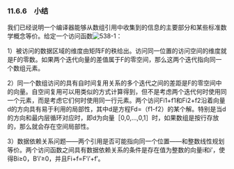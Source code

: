 ### 11.6.6　小结

我们已经说明一个编译器能够从数组引用中收集到的信息的主要部分和某些标准数学概念等价。给定一个访问函数![538-1](../Images/image04933.jpeg)：

1）被访问的数据区域的维度由矩阵F的秩给出。访问同一位置的访问空间的维度就是F的零数。如果两个迭代向量的差值属于F的零空间，那么这两个迭代指向同一个数组元素。

2）同一个数组访问的具有自时间复用关系的多个迭代之间的差距是F的零空间中的向量。自空间复用可以用类似的方式计算得到，但不是考虑两个迭代何时使用同一个元素，而是考虑它们何时使用同一行元素。两个访问Fi1+f1和Fi2+f2沿着向量d的方向具有易于利用的局部性，其中d是方程Fd=（f1-f2）的某个解。特别是当d的方向和最内层循环对应时，即d为向量［0,0,…,0,1］时，如果数组是按行存放的，那么就会存在空间局部性。

3）数据依赖关系问题——两个引用是否可能指向同一个位置——和整数线性规划等价。两个访问函数之间具有数据依赖关系的条件是存在值为整数的向量i和i′，使得Bi≥0，B′i′≥0，并且Fi+f=F′i′+f′。